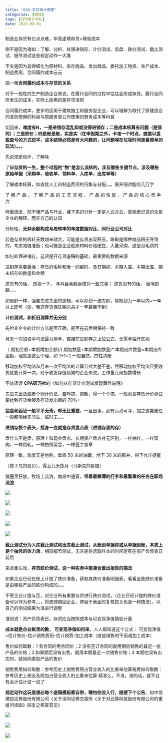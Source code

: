 ```yaml
---
title: "038-存货审计概要"
categories: [投技]
tags: [IPO审计手札]
date: 2023-08-01
---
```

制造业存货有亿点点难，毕竟虚增存货=降低成本

倒不是因为诸如：了解、分析、处理进销存、计价测试、监盘、跌价测试、截止测试、细节测试这些规定动作一大堆

不全是因为其得细化为原材料、库存商品、发出商品、委托加工物资、生产成本、制造费用、合同履约成本云云

插一嘴**合同履约成本与存货的关系**

对于一般性的生产制造企业来说，在履行合同的过程中往往会形成存货。履行合同所发生的成本，实际上适用的是存货准则

合同履约成本，更多的适用于建筑施工和服务型企业，可以理解为取代了原建造合同准则使用的科目与原服务类公司使用的劳务成本等科目

切回来，**难度有N，一是进销存混乱抑或没得进销存；二是成本核算有问题（是错的）；三是跌价；四是账是账，实是实（在申报期之外，卡准一个时点，直接以盘盈盘亏的方式怼平，成本结转必然是有大问题的，让问题埋在垃圾时间是最简单的玩法）。。。**

先说规定动作，了解啥

了解**存货的一生，整个过程的“物”是怎么流转的，涉及哪些关键节点，涉及哪些原始单据（采购单、验收单、领料单、入库单、出库单等）**

了解成本核算，如直接人工和制造费用的归集与分配。。。展开细讲能唠几万字

了 解 产 品 ， 了 解 产 品 的 工 艺 流 程 ， 产 品 的 性 能 ， 产 品 的 核 心 竞 争 力

听着很虚，然不懂产品与行业，接下来的分析一定是人云亦云，底稿里记录的全是企业的解释，而非自己的认知

分析啥，**无非余额构成与周转率的年度数据对比、同行业公司对比**

若是存货的周转天数越来越大，可能是存货出现积压，瞅瞅是哪种商品积压导致的，考虑减值准备；也可能是企业趁原材料价格便宜，大量采购，这是没毛病的

如何处理进销存，这货是开存货底稿的基础，最重要的数据来源

进销存需要囊括：存货的名称和唯一的编码，及其期初、本期入库、本期出库、期末结存的数量和金额

这货有的话， 透视一下， 与科目余额表核对一致完事； 这货没有的话， 当场跑路。。。

如账龄一样，强套先进先出的逻辑，可以秒划一波库龄，常规划为一年以内+一年以上即可（诶，我这存货保质期总共才一年甚至不到）

**计价测试，和折旧测算并无分别**

先检查企业的计价方法是否正确，是否在前后期保持一致

月末一次加权平均法最为简单，直接在进销存之上拉公式，无需单独开底稿

（ 期初金额+本期增加金额)/( 期初数量+本期增加数量)* 本期出库数量=本期出库金额，理就是这么个理，如 1+1=2 一般自然，四柱清册

移动加权平均法和月末一次平均法的计算公式大差不差，然移动加权平均法只要收货就要计算一次，对于收发存很频繁的企业来说，工作量几何指数增长

不妨读读 **CPA研习社**的《如何从存货计价测试发现舞弊端倪》

先进先出法或者个别计价法，要咋搞，抱歉，得一个个搞，一般而言存货计价测试要达到存货余额及存货发出额的 70%+

**监盘和函证一般平平无奇，却无比重要**，一旦出事，必有污点可寻，加之这类重任一般都甩给实习生，临时工。。。

**进销存换个表头，摇身一变就是存货盘点表（进销存里的存）**

盘什么不是盘，原理上和现金盘点、长期资产盘点并无区别，一样抽样，一样双向，一样倒轧，一样拍照留念，一样签字盖章

原理一致，难度天差地别，垂直 50 米的油罐，地下 30 米的窖井，得下九洋捉鳖

（獐子岛的扇贝），得上九天揽月（马斯克的星链）

猪圈里狂放，牧场上流浪，商超中通宵，**带着最微薄的行李和最繁重的任务在职场流浪**

![](https://img.richfan.site/ibank/IPO审计札记/038-存货审计概要_1.webp) 

![](https://img.richfan.site/ibank/IPO审计札记/038-存货审计概要_1.webp) 

![](https://img.richfan.site/ibank/IPO审计札记/038-存货审计概要_2.webp) 

![](https://img.richfan.site/ibank/IPO审计札记/038-存货审计概要_3.webp) 

![](https://img.richfan.site/ibank/IPO审计札记/038-存货审计概要_4.webp) 

**截止测试分为入库截止测试和出库截止测试，从账到单据抑或从单据到账，本质上是个抽凭的体力活**，相较细节测试，无非是将选取样本的时间定死在资产负债表日前后

来点重头戏，**存货跌价测试，说一种实务中能凑合着出报告的搞法**

如果企业已经在账上计提了跌价准备，获取其跌价准备明细表，看看这些跌价准备是由哪些产品的跌价构成的。。。

不管企业计提与否，对企业所有重要存货进行跌价测试，（企业已经计提的跌价准备可以作为参考，，，将皮球踢回企业，停留于表面的复核把关也是一种搞法），以自己的测试结果为准进行调整

准则说：资产负债表日，存货应当按照成本与可变现净值孰低计量

**成本就是企业账里的数， 可变现净值如何来**，人人都知道这个公式： 可变现净值=估计售价-估计销售费用-估计税费-加工成本（直接销售时不用减加工成本）

售价如何取数：1 有合同的用合同价；2 没有签订合同的就用期后销售的最近一批产品的价格；3 如果期后没有出售，就用本期最近一次销售价格；4 本期也没有出库的，就用同类型产品的售价

销售费用如何取数：参考历史上销售费用占营业收入的比重来估算税费如何取数：参考历史上税金及附加占营业收入的比重来估算 精准么，不准，准的话，就不会有会计估计这一说了

**规定动作这玩意想必每个底稿模板都自带，哪怕你没入行，随便下个公告**，如中信建投证券股份有限公司《关于深圳证券交易所《关于对云鼎科技股份有限公司的重组问询函》回复之核查意见》

![](https://img.richfan.site/ibank/IPO审计札记/038-存货审计概要_6.webp) 

![](https://img.richfan.site/ibank/IPO审计札记/038-存货审计概要_7.webp) 

![](https://img.richfan.site/ibank/IPO审计札记/038-存货审计概要_8.webp) 